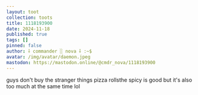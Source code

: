 ```yaml
---
layout: toot
collection: toots
title: 1118193900
date: 2024-11-18
published: true
tags: []
pinned: false
author: ⸸ commander ░ nova ⸸ :~$
avatar: /img/avatar/daemon.jpeg
mastodon: https://mastodon.online/@cmdr_nova/1118193900
---
```


guys don't buy the stranger things pizza rollsthe spicy is good but it's also too much at the same time lol
